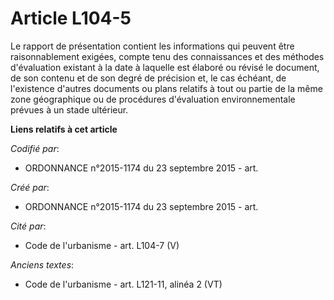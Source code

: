 # Article L104-5

Le rapport de présentation contient les informations qui peuvent être raisonnablement exigées, compte tenu des connaissances
et des méthodes d'évaluation existant à la date à laquelle est élaboré ou révisé le document, de son contenu et de son degré
de précision et, le cas échéant, de l'existence d'autres documents ou plans relatifs à tout ou partie de la même zone
géographique ou de procédures d'évaluation environnementale prévues à un stade ultérieur.

**Liens relatifs à cet article**

_Codifié par_:

  - ORDONNANCE n°2015-1174 du 23 septembre 2015 - art.

_Créé par_:

  - ORDONNANCE n°2015-1174 du 23 septembre 2015 - art.

_Cité par_:

  - Code de l'urbanisme - art. L104-7 (V)

_Anciens textes_:

  - Code de l'urbanisme - art. L121-11, alinéa 2 (VT)
